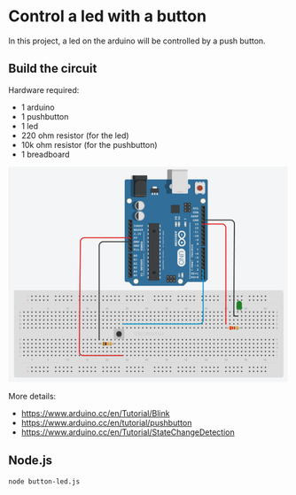 # Control a led with a button

In this project, a led on the arduino will be controlled by a push button.

## Build the circuit

Hardware required:

* 1 arduino
* 1 pushbutton
* 1 led
* 220 ohm resistor (for the led)
* 10k ohm resistor (for the pushbutton)
* 1 breadboard

![Circuit](circuit.png)

More details:

* https://www.arduino.cc/en/Tutorial/Blink
* https://www.arduino.cc/en/tutorial/pushbutton
* https://www.arduino.cc/en/Tutorial/StateChangeDetection

## Node.js

    node button-led.js
